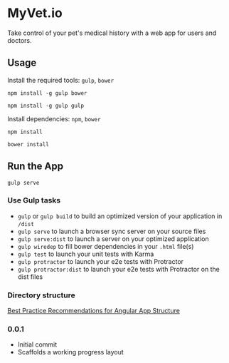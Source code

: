 # MyVet.io

Take control of your pet's medical history  with a web app for users and doctors.

## Usage

Install the required tools: `gulp`, `bower`
```
npm install -g gulp bower
```
```
npm install -g gulp gulp
```

Install dependencies: `npm`, `bower`
```
npm install 
```
```
bower install 
```

## Run the App
```
gulp serve 
```

### Use Gulp tasks

* `gulp` or `gulp build` to build an optimized version of your application in `/dist`
* `gulp serve` to launch a browser sync server on your source files
* `gulp serve:dist` to launch a server on your optimized application
* `gulp wiredep` to fill bower dependencies in your `.html` file(s)
* `gulp test` to launch your unit tests with Karma
* `gulp protractor` to launch your e2e tests with Protractor
* `gulp protractor:dist` to launch your e2e tests with Protractor on the dist files

### Directory structure
[Best Practice Recommendations for Angular App Structure](https://docs.google.com/document/d/1XXMvReO8-Awi1EZXAXS4PzDzdNvV6pGcuaF4Q9821Es/pub)

### 0.0.1
* Initial commit
* Scaffolds a working progress layout
